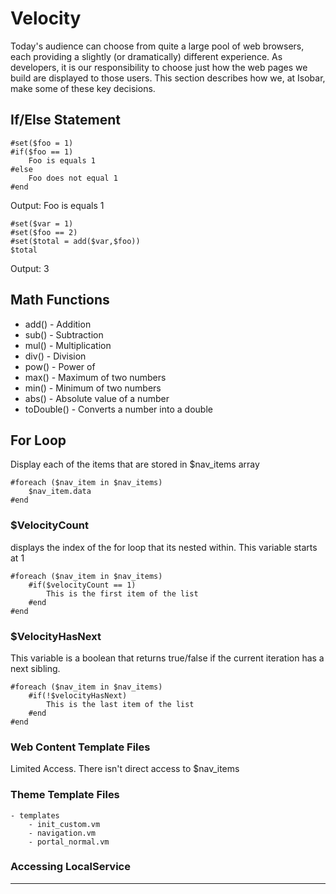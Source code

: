 # Velocity
Today's audience can choose from quite a large pool of web browsers, each providing a slightly (or dramatically) different experience. As developers, it is our responsibility to choose just how the web pages we build are displayed to those users. This section describes how we, at Isobar, make some of these key decisions.

## If/Else Statement
	#set($foo = 1)
	#if($foo == 1)
		Foo is equals 1
	#else
		Foo does not equal 1
	#end
	
Output: Foo is equals 1

	#set($var = 1)
	#set($foo == 2)
	#set($total = add($var,$foo))
	$total
	
Output: 3

## Math Functions
* add() - Addition 
* sub() - Subtraction
* mul() - Multiplication
* div() - Division
* pow() - Power of
* max() - Maximum of two numbers
* min() - Minimum of two numbers
* abs() - Absolute value of a number
* toDouble() - Converts a number into a double

## For Loop
Display each of the items that are stored in $nav_items array

	#foreach ($nav_item in $nav_items)
		$nav_item.data
	#end

### $VelocityCount
displays the index of the for loop that its nested within. This variable starts at 1

	#foreach ($nav_item in $nav_items)
		#if($velocityCount == 1)
			This is the first item of the list
		#end
	#end


### $VelocityHasNext
This variable is a boolean that returns true/false if the current iteration has a next sibling.

	#foreach ($nav_item in $nav_items)
		#if(!$velocityHasNext)
			This is the last item of the list
		#end
	#end
	
### Web Content Template Files
Limited Access. There isn't direct access to $nav_items

### Theme Template Files

	- templates
		- init_custom.vm
		- navigation.vm
		- portal_normal.vm

### Accessing LocalService



----------------------


